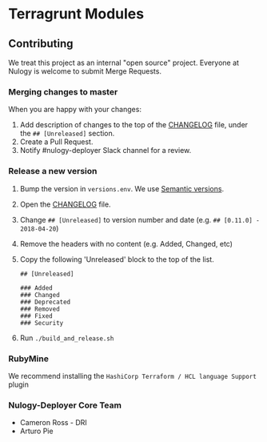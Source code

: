 # Terragrunt Modules

## Contributing

We treat this project as an internal "open source" project. Everyone at Nulogy is welcome to submit Merge Requests.

### Merging changes to master

When you are happy with your changes:

1. Add description of changes to the top of the [CHANGELOG](./CHANGELOG.md) file, under the `## [Unreleased]` section.
1. Create a Pull Request.
1. Notify #nulogy-deployer Slack channel for a review.

### Release a new version

1. Bump the version in `versions.env`. We use [Semantic versions](https://semver.org/).
1. Open the [CHANGELOG](./CHANGELOG.md) file.
1. Change `## [Unreleased]` to version number and date (e.g. `## [0.11.0] - 2018-04-20`)
1. Remove the headers with no content (e.g. Added, Changed, etc)
1. Copy the following 'Unreleased' block to the top of the list.

    ```
    ## [Unreleased]

    ### Added
    ### Changed
    ### Deprecated
    ### Removed
    ### Fixed
    ### Security
    ```

1. Run `./build_and_release.sh`

### RubyMine

We recommend installing the `HashiCorp Terraform / HCL language Support` plugin

### Nulogy-Deployer Core Team

* Cameron Ross - DRI
* Arturo Pie
